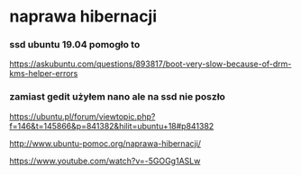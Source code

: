  # naprawa hibernacji 
 ### ssd ubuntu 19.04 pomogło to
  https://askubuntu.com/questions/893817/boot-very-slow-because-of-drm-kms-helper-errors
 ### zamiast gedit użyłem nano ale na ssd nie poszło

  https://ubuntu.pl/forum/viewtopic.php?f=146&t=145866&p=841382&hilit=ubuntu+18#p841382
  
  http://www.ubuntu-pomoc.org/naprawa-hibernacji/
  
  https://www.youtube.com/watch?v=-5GOGg1ASLw
